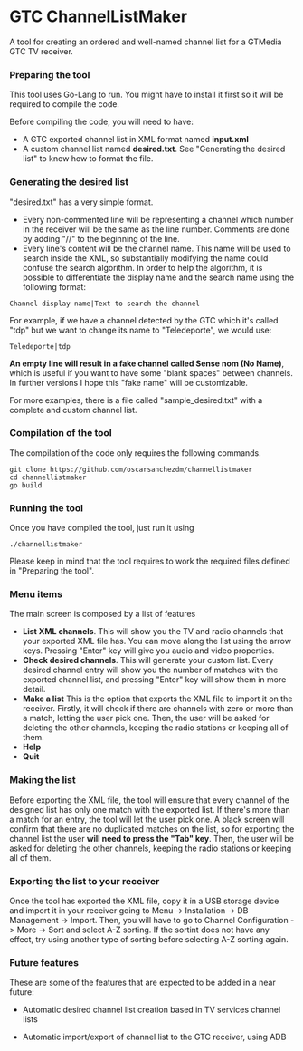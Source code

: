 # GTC ChannelListMaker

A tool for creating an ordered and well-named channel list for a GTMedia GTC TV receiver.

### Preparing the tool

This tool uses Go-Lang to run. You might have to install it first so it will be required to compile the code.

Before compiling the code, you will need to have:
* A GTC exported channel list in XML format named **input.xml**
* A custom channel list named **desired.txt**. See "Generating the desired list" to know how to format the file.

### Generating the desired list

"desired.txt" has a very simple format.
* Every non-commented line will be representing a channel which number in the receiver will be the same as the line number. Comments are done by adding "//" to the beginning of the line.
* Every line's content will be the channel name. This name will be used to search inside the XML, so substantially modifying the name could confuse the search algorithm. In order to help the algorithm, it is possible to differentiate the display name and the search name using the following format:

```
Channel display name|Text to search the channel
```
For example, if we have a channel detected by the GTC which it's called "tdp" but we want to change its name to "Teledeporte", we would use:
```
Teledeporte|tdp
```
**An empty line will result in a fake channel called Sense nom (No Name)**, which is useful if you want to have some "blank spaces" between channels. In further versions I hope this "fake name" will be customizable.

For more examples, there is a file called "sample_desired.txt" with a complete and custom channel list.

### Compilation of the tool
The compilation of the code only requires the following commands.

```
git clone https://github.com/oscarsanchezdm/channellistmaker
cd channellistmaker
go build
```

### Running the tool
Once you have compiled the tool, just run it using
```
./channellistmaker
```
Please keep in mind that the tool requires to work the required files defined in "Preparing the tool".

### Menu items
The main screen is composed by a list of features
* **List XML channels**. This will show you the TV and radio channels that your exported XML file has. You can move along the list using the arrow keys. Pressing "Enter" key will give you audio and video properties.
* **Check desired channels**. This will generate your custom list. Every desired channel entry will show you the number of matches with the exported channel list, and pressing "Enter" key will show them in more detail.
* **Make a list** This is the option that exports the XML file to import it on the receiver. Firstly, it will check if there are channels with zero or more than a match, letting the user pick one. Then, the user will be asked for deleting the other channels, keeping the radio stations or keeping all of them.
* **Help**
* **Quit**

### Making the list
Before exporting the XML file, the tool will ensure that every channel of the designed list has only one match with the exported list. If there's more than a match for an entry, the tool will let the user pick one. A black screen will confirm that there are no duplicated matches on the list, so for exporting the channel list the user **will need to press the "Tab" key**. Then, the user will be asked for deleting the other channels, keeping the radio stations or keeping all of them.

### Exporting the list to your receiver
Once the tool has exported the XML file, copy it in a USB storage device and import it in your receiver going to Menu -> Installation -> DB Management -> Import. Then, you will have to go to Channel Configuration -> More -> Sort and select A-Z sorting. If the sortint does not have any effect, try using another type of sorting before selecting A-Z sorting again.

### Future features
These are some of the features that are expected to be added in a near future:
* Automatic desired channel list creation based in TV services channel lists

* Automatic import/export of channel list to the GTC receiver, using ADB
